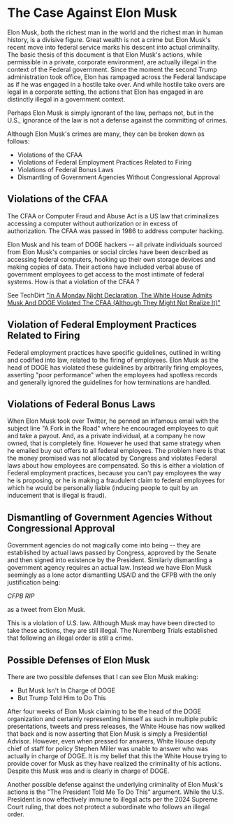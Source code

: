 # The Case Against Elon Musk

Elon Musk, both the richest man in the world and the richest man in human history, is a divisive figure. Great wealth is not a crime but Elon Musk's recent move into federal service marks his descent into actual criminality.   The basic thesis of this document is that Elon Musk's actions, while permissible in a private, corporate environment, are actually illegal in the context of the Federal government.  Since the moment the second Trump administration took office, Elon has rampaged across the Federal landscape as if he was engaged in a hostile take over.  And while hostile take overs are legal in a corporate setting, the actions that Elon has engaged in are distinctly illegal in a government context.

Perhaps Elon Musk is simply ignorant of the law, perhaps not, but in the U.S., ignorance of the law is not a defense against the committing of crimes.

Although Elon Musk's crimes are many, they can be broken down as follows:

* Violations of the CFAA
* Violations of Federal Employment Practices Related to Firing
* Violations of Federal Bonus Laws 
* Dismantling of Government Agencies Without Congressional Approval

## Violations of the CFAA 

The CFAA or Computer Fraud and Abuse Act is a US law that criminalizes accessing a computer without authorization or in excess of authorization. The CFAA was passed in 1986 to address computer hacking. 

Elon Musk and his team of DOGE hackers -- all private individuals sourced from Elon Musk's companies or social circles have been described as accessing federal computers, hooking up their own storage devices and making copies of data.  Their actions have included verbal abuse of government employees to get access to the most intimate of federal systems.  How is that a violation of the CFAA ? 

See TechDirt ["In A Monday Night Declaration, The White House Admits Musk And DOGE Violated The CFAA (Although They Might Not Realize It)"](https://www.techdirt.com/2025/02/18/in-a-monday-night-declaration-the-white-house-admits-musk-and-doge-violated-the-cfaa-although-they-might-not-realize-it/)

## Violation of Federal Employment Practices Related to Firing

Federal employment practices have specific guidelines, outlined in writing and codified into law, related to the firing of employees.  Elon Musk as the head of DOGE has violated these guidelines by arbitrarily firing employees, asserting "poor performance" when the employees had spotless records and generally ignored the guidelines for how terminations are handled.  

## Violations of Federal Bonus Laws

When Elon Musk took over Twitter, he penned an infamous email with the subject line "A Fork in the Road" where he encouraged employees to quit and take a payout.  And, as a private individual, at a company he now owned, that is completely fine.  However he used that same strategy when he emailed buy out offers to all federal employees.  The problem here is that the money promised was not allocated by Congress and violates Federal laws about how employees are compensated.  So this is either a violation of Federal employment practices, because you can't pay employees the way he is proposing, or he is making a fraudulent claim to federal employees for which he would be personally liable (inducing people to quit by an inducement that is illegal is fraud).

## Dismantling of Government Agencies Without Congressional Approval

Government agencies do not magically come into being -- they are established by actual laws passed by Congress, approved by the Senate and then signed into existence by the President.  Similarly dismantling a government agency requires an actual law.  Instead we have Elon Musk seemingly as a lone actor dismantling USAID and the CFPB with the only justification being:

*CFPB RIP*

as a tweet from Elon Musk.

This is a violation of U.S. law.  Although Musk may have been directed to take these actions, they are still illegal.  The Nuremberg Trials established that following an illegal order is still a crime.

## Possible Defenses of Elon Musk

There are two possible defenses that I can see Elon Musk making:

* But Musk Isn't In Charge of DOGE
* But Trump Told Him to Do This

After four weeks of Elon Musk claiming to be the head of the DOGE organization and certainly representing himself as such in multiple public presentations, tweets and press releases, the White House has now walked that back and is now asserting that Elon Musk is simply a Presidential Advisor.  However, even when pressed for answers, White House deputy chief of staff for policy Stephen Miller was unable to answer who was actually in charge of DOGE.  It is my belief that this the White House trying to provide cover for Musk as they have realized the criminality of his actions.  Despite this Musk was and is clearly in charge of DOGE. 

Another possible defense against the underlying criminality of Elon Musk's actions is the "The President Told Me To Do This" argument.  While the U.S. President is now effectively immune to illegal acts per the 2024 Supreme Court ruling, that does not protect a subordinate who follows an illegal order.
